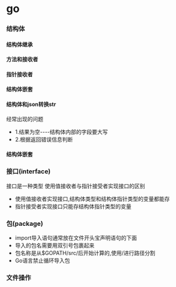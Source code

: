 # go
### 结构体
#### 结构体继承
#### 方法和接收者
#### 指针接收者
#### 结构体嵌套
#### 结构体和json转换str
经常出现的问题
   -    1.结果为空----结构体内部的字段要大写
   -    2.根据返回错误信息判断
#### 结构体嵌套

### 接口(interface)
接口是一种类型
使用值接收者与指针接受者实现接口的区别
-   使用值接收者实现接口,结构体类型和结构体指针类型的变量都能存
-   指针接受者实现接口只能存结构体指针类型的变量
 
### 包(package)
-   import导入语句通常放在文件开头宝声明语句的下面
-   导入的包名需要用双引号包裹起来
-   包名称是从$GOPATH/src/后开始计算的,使用/进行路径分割
-   Go语言禁止循环导入包 


### 文件操作 